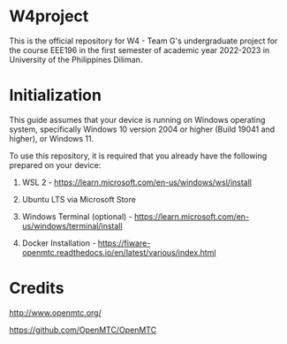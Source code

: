 # W4project
This is the official repository for W4 - Team G's undergraduate project for the course EEE196 in the first semester of academic year 2022-2023 in University of the Philippines Diliman.
# Initialization
This guide assumes that your device is running on Windows operating system, specifically Windows 10 version 2004 or higher (Build 19041 and higher), or Windows 11.

To use this repository, it is required that you already have the following prepared on your device:

1. WSL 2 - https://learn.microsoft.com/en-us/windows/wsl/install

2. Ubuntu <version no.> LTS via Microsoft Store
	
3. Windows Terminal (optional) - https://learn.microsoft.com/en-us/windows/terminal/install

4. Docker Installation - https://fiware-openmtc.readthedocs.io/en/latest/various/index.html
# Credits

http://www.openmtc.org/

https://github.com/OpenMTC/OpenMTC

